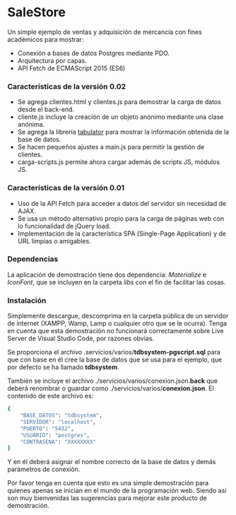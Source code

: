 # SaleStore

Un simple ejemplo de ventas y adquisición de mercancía con fines académicos para mostrar:

  - Conexión a bases de datos Postgres mediante PDO.
  - Arquitectura por capas.
  - API Fetch de ECMAScript 2015 (ES6)

### Características de la versión 0.02

  - Se agrega clientes.html y clientes.js para demostrar la carga de datos desde el back-end.
  - cliente.js incluye la creación de un objeto anónimo mediante una clase anónima.
  - Se agrega la librería [tabulator] para mostrar la información obtenida de la base de datos.
  - Se hacen pequeños ajustes a main.js para permitir la gestión de clientes.
  - carga-scripts.js permite ahora cargar además de scripts JS, módulos JS.

### Características de la versión 0.01

  - Uso de la API Fetch para acceder a datos del servidor sin necesidad de AJAX.
  - Se usa un método alternativo propio para la carga de páginas web con lo funcionalidad de jQuery load.
  - Implementación de la característica SPA (Single-Page Application) y de URL limpias o amigables.


### Dependencias

La aplicación de demostración tiene dos dependencia: *Materialize* e *IconFont*, que se incluyen en la carpeta *libs* con el fin de facilitar las cosas.

### Instalación

Simplemente descargue, descomprima en la carpeta pública de un servidor de internet (XAMPP, Wamp, Lamp o cualquier otro que se le ocurra). Tenga en cuenta que esta demostración no funcionará correctamente sobre Live Server de Visual Studio Code, por razones obvias.

Se proporciona el archivo .servicios/varios/**tdbsystem-pgscript.sql** para que con base en él cree la base de datos que se usa para el ejemplo, que por defecto se ha llamado **tdbsystem**.

También se incluye el archivo ./servicios/varios/conexion.json.**back** que deberá renombrar o guardar  como ./servicios/varios/**conexion.json**. El contenido de este archivo es:

```sh
{
    "BASE_DATOS": "tdbsystem",
    "SERVIDOR": "localhost",
    "PUERTO": "5432",
    "USUARIO": "postgres",
    "CONTRASENA": "XXXXXXXX"
}
```

Y en él deberá asignar el nombre correcto de la base de datos y demás parámetros de conexión.

Por favor tenga en cuenta que esto es una simple demostración para quienes apenas se inician en el mundo de la programación web. Siendo así son muy bienvenidas las sugerencias para mejorar este producto de demostración.

[Tabulator]: <http://tabulator.info/>